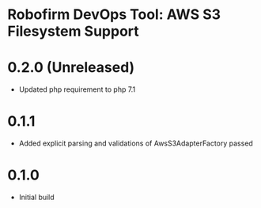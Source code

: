 Robofirm DevOps Tool: AWS S3 Filesystem Support
===============================================

# 0.2.0 (Unreleased)
- Updated php requirement to php 7.1 

# 0.1.1
- Added explicit parsing and validations of AwsS3AdapterFactory passed

# 0.1.0
- Initial build
